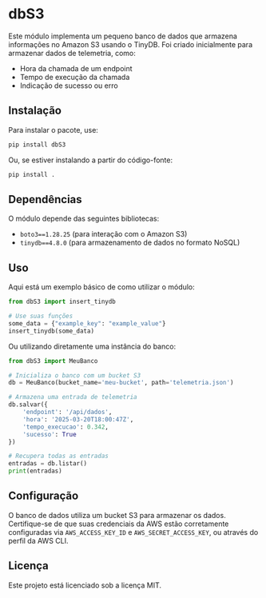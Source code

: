 # dbS3

Este módulo implementa um pequeno banco de dados que armazena informações no Amazon S3 usando o TinyDB. Foi criado inicialmente para armazenar dados de telemetria, como:

- Hora da chamada de um endpoint
- Tempo de execução da chamada
- Indicação de sucesso ou erro

## Instalação

Para instalar o pacote, use:

```sh
pip install dbS3
```

Ou, se estiver instalando a partir do código-fonte:

```sh
pip install .
```

## Dependências

O módulo depende das seguintes bibliotecas:

- `boto3==1.28.25` (para interação com o Amazon S3)
- `tinydb==4.8.0` (para armazenamento de dados no formato NoSQL)

## Uso

Aqui está um exemplo básico de como utilizar o módulo:

```python
from dbS3 import insert_tinydb 

# Use suas funções
some_data = {"example_key": "example_value"}
insert_tinydb(some_data)
```

Ou utilizando diretamente uma instância do banco:

```python
from dbS3 import MeuBanco

# Inicializa o banco com um bucket S3
db = MeuBanco(bucket_name='meu-bucket', path='telemetria.json')

# Armazena uma entrada de telemetria
db.salvar({
    'endpoint': '/api/dados',
    'hora': '2025-03-20T18:00:47Z',
    'tempo_execucao': 0.342,
    'sucesso': True
})

# Recupera todas as entradas
entradas = db.listar()
print(entradas)
```

## Configuração

O banco de dados utiliza um bucket S3 para armazenar os dados. Certifique-se de que suas credenciais da AWS estão corretamente configuradas via `AWS_ACCESS_KEY_ID` e `AWS_SECRET_ACCESS_KEY`, ou através do perfil da AWS CLI.

## Licença

Este projeto está licenciado sob a licença MIT.

